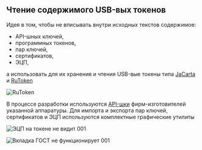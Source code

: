 Чтение содержимого USB-вых токенов
----
Идея в том, чтобы не вписывать внутри исходных текстов содержимое:
 - API-шных ключей,
 - программных токенов,
 - пар ключей,
 - сертификатов,
 - ЭЦП,

а использовать для их хранения и чтения USB-вые токены типа [JaCarta](https://www.aladdin-rd.ru/support/sdk/) и [RuToken](https://www.rutoken.ru/developers/sdk)

![RuToken](https://github.com/user-attachments/assets/36581299-380d-45c0-8ab4-57fba771ef61)

В процессе разработки используются [API-шки](https://github.com/AktivCo/rutoken-m2m-sdk-utils) фирм-изготовителей указанной аппаратуры. Для импорта и экспорта пар ключей, сертификатов и ЭЦП используются комплектные графические утилиты

![ЭЦП на токене не видит 001](https://github.com/user-attachments/assets/30764ad4-093b-4e6f-b7b9-14eb54bc6da2)

![Вкладка ГОСТ не функционирует 001](https://github.com/user-attachments/assets/8ea06322-ca9c-4c77-b8f6-1467f58da579)
